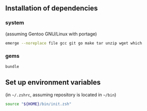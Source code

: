 ## Installation of dependencies ##

### system ###

(assuming Gentoo GNU/Linux with portage)

```sh
emerge --noreplace file gcc git go make tar unzip wget which
```

### gems ###

```sh
bundle
```

## Set up environment variables ##

(in `~/.zshrc`, assuming repository is located in `~/bin`)

```sh
source "${HOME}/bin/init.zsh"
```
